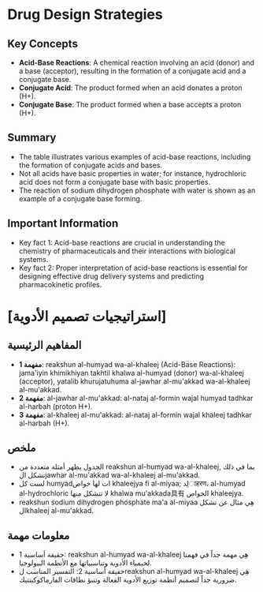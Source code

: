 # Drug Design Strategies
## Key Concepts

* **Acid-Base Reactions**: A chemical reaction involving an acid (donor) and a base (acceptor), resulting in the formation of a conjugate acid and a conjugate base.
* **Conjugate Acid**: The product formed when an acid donates a proton (H+).
* **Conjugate Base**: The product formed when a base accepts a proton (H+).

## Summary

* The table illustrates various examples of acid-base reactions, including the formation of conjugate acids and bases.
* Not all acids have basic properties in water; for instance, hydrochloric acid does not form a conjugate base with basic properties.
* The reaction of sodium dihydrogen phosphate with water is shown as an example of a conjugate base forming.

## Important Information

* Key fact 1: Acid-base reactions are crucial in understanding the chemistry of pharmaceuticals and their interactions with biological systems.
* Key fact 2: Proper interpretation of acid-base reactions is essential for designing effective drug delivery systems and predicting pharmacokinetic profiles.

# [استراتيجيات تصميم الأدوية]
## المفاهيم الرئيسية

* **مفهمة 1**: reakshun al-humyad wa-al-khaleej (Acid-Base Reactions): jama'iyin khimikhiyan takhtil khalwa al-humyad (donor) wa-al-khaleej (acceptor), yatalib khurujatuhuma al-jawhar al-mu'akkad wa-al-khaleej al-mu'akkad.
* **مفهمة 2**: al-jawhar al-mu'akkad: al-nataj al-formin wajal humyad tadhkar al-harbah (proton H+).
* **مفهمة 3**: al-khaleej al-mu'akkad: al-nataj al-formin wajal khaleej tadhkar al-harbah (H+).

## ملخص

* الجدول يظهر أمثلة متعددة من reakshun al-humyad wa-al-khaleej, بما في ذلك تشكل الjawhar al-mu'akkad wa-al-khaleej al-mu'akkad.
* لست كل humyadات لها خواص khaleejya fi al-miyaa; لِدाहरण، al-humyad al-hydrochloric لا تتشكل منها khalwa mu'akkada具有 الخواص khaleejya.
* reakshun sodium dihydrogen phosphate ma'a al-miyaa هِي مثال عن تشكل الkhaleej al-mu'akkad.

## معلومات مهمة

* حقيقة أساسية 1: reakshun al-humyad wa-al-khaleej هِي مهمة جداً في فهمنا لخيمياء الأدوية وتناسبياتها مع الأنظمة البيولوجيا.
* حقيقة أساسية 2: التفسير المناسب لreakshun al-humyad wa-al-khaleej هِي ضرورية جداً لتصميم أنظمة توزيع الأدوية الفعالة وتنبؤ نطاقات الفارماكوكينتيك.